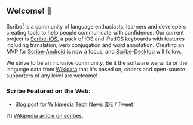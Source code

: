 ## Welcome! 👋

Scribe[<sup>1</sup>](https://en.wikipedia.org/wiki/Scribe) is a community of language enthusiasts, learners and developers creating tools to help people communicate with confidence. Our current project is [Scribe-iOS](https://github.com/scribe-org/Scribe-iOS), a pack of iOS and iPadOS keyboards with features including translation, verb conjugation and word annotation. Creating an MVP for [Scribe-Android](https://github.com/scribe-org/Scribe-Android) is now a focus, and [Scribe-Desktop](https://github.com/scribe-org/Scribe-Desktop) will follow.

We strive to be an inclusive community. Be it the software we write or the language data from [Wikidata](https://www.wikidata.org/) that it's based on, coders and open-source supporters of any level are welcome!

### Scribe Featured on the Web:

- [Blog post](https://tech-news.wikimedia.de/en/2022/03/18/lexicographical-data-for-language-learners-the-wikidata-based-app-scribe/) for [Wikimedia Tech News](https://tech-news.wikimedia.de/en/homepage/) [[DE](https://tech-news.wikimedia.de/2022/03/18/sprachenlernen-mit-lexikografische-daten-die-wikidata-basierte-app-scribe/) / [Tweet](https://twitter.com/wikidata/status/1507335538596106257?s=20&t=YGRGamftI-5B_VwQ_bFRhA)]

[1] [Wikipedia article on scribes](https://en.wikipedia.org/wiki/Scribe).
